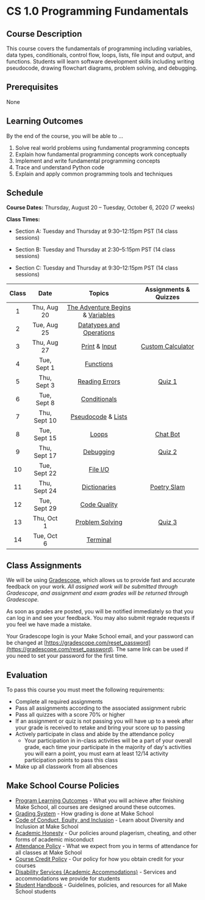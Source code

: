 # CS 1.0 Programming Fundamentals

## Course Description

This course covers the fundamentals of programming including variables, data types, conditionals, control flow, loops, lists, file input and output, and functions. Students will learn software development skills including writing pseudocode, drawing flowchart diagrams, problem solving, and debugging. 

## Prerequisites

None


## Learning Outcomes

By the end of the course, you will be able to ...

1. Solve real world problems using fundamental programming concepts
1. Explain how fundamental programming concepts work conceptually
1. Implement and write fundamental programming concepts
1. Trace and understand Python code
1. Explain and apply common programming tools and techniques

## Schedule

**Course Dates:** Thursday, August 20 – Tuesday, October 6, 2020 (7 weeks)

**Class Times:** 

* Section A: Tuesday and Thursday at 9:30–12:15pm PST (14 class sessions)

* Section B: Tuesday and Thursday at 2:30–5:15pm PST (14 class sessions)

* Section C: Tuesday and Thursday at 9:30–12:15pm PST (14 class sessions)

| Class |          Date          |                 Topics                  |    Assignments & Quizzes    |
|:-----:|:----------------------:|:---------------------------------------:|:---------------------------------------:|
|  1 |  Thu, Aug 20               | [The Adventure Begins] & [Variables] | 
|  2 |  Tue, Aug 25               | [Datatypes and Operations] |
|  3 |  Thu, Aug 27               | [Print] & [Input] | [Custom Calculator]
|  4 |  Tue, Sept 1               | [Functions] |
|  5 |  Thu, Sept 3               | [Reading Errors] | [Quiz 1]
|  6 |  Tue, Sept 8               | [Conditionals] |
|  7 |  Thu, Sept 10               | [Pseudocode] & [Lists] |
|  8 |  Tue, Sept 15              | [Loops] | [Chat Bot]
|  9 |  Thu, Sept 17              | [Debugging] | [Quiz 2]
| 10 |  Tue, Sept 22              | [File I/O] |
| 11 |  Thu, Sept 24              | [Dictionaries] | [Poetry Slam]
| 12 |  Tue, Sept 29              | [Code Quality] |
| 13 |  Thu, Oct 1              | [Problem Solving] | [Quiz 3]
| 14 |  Tue, Oct 6                | [Terminal] |


[The Adventure Begins]: Lessons/adventure_begins.md
[Variables]: Lessons/variables.md
[Datatypes and Operations]: Lessons/datatypes_operations.md
[Print]: Lessons/print.md
[Input]: Lessons/input.md
[Functions]: Lessons/functions.md
[Reading Errors]: Lessons/reading_errors.md
[Conditionals]: Lessons/conditionals.md
[Pseudocode]: Lessons/pseudocode.md
[Lists]: Lessons/lists.md
[Loops]: Lessons/loops.md
[Debugging]: Lessons/debugging.md
[File I/O]: Lessons/file_io.md
[Dictionaries]: Lessons/dictionaries.md
[Code Quality]: Lessons/code_quality.md
[Problem Solving]: Lessons/problem_solving.md
[Terminal]: Lessons/terminal.md

[Custom Calculator]: Lessons/custom_calculator.md
[Chat Bot]: Lessons/chat_bot.md
[Poetry Slam]: Lessons/poetry_slam.md

[Quiz 1]: Lessons/quiz1.md
[Quiz 2]: Lessons/quiz2.md
[Quiz 3]: Lessons/quiz3.md

## Class Assignments

We will be using [Gradescope](gradescope.com), which allows us to provide fast and accurate feedback on your work. *All assigned work will be submitted through Gradescope, and assignment and exam grades will be returned through Gradescope.*

As soon as grades are posted, you will be notified immediately so that you can log in and see your feedback. You may also submit regrade requests if you feel we have made a mistake.

Your Gradescope login is your Make School email, and your password can be changed at [https://gradescope.com/reset_password](https://gradescope.com/reset_password). The same link can be used if you need to set your password for the first time.

## Evaluation

To pass this course you must meet the following requirements:

- Complete all required assignments
- Pass all assignments according to the associated assignment rubric
- Pass all quizzes with a score 70% or higher 
- If an assignment or quiz is not passing you will have up to a week after your grade is received to retake and bring your score up to passing
- Actively participate in class and abide by the attendance policy
    - Your participation in in-class activities will be a part of your overall grade, each time your participate in the majority of day's activities you will earn a point, you must earn at least 12/14 activity participation points to pass this class
- Make up all classwork from all absences

## Make School Course Policies

- [Program Learning Outcomes](https://make.sc/program-learning-outcomes) - What you will achieve after finishing Make School, all courses are designed around these outcomes.
- [Grading System](https://make.sc/grading-system) - How grading is done at Make School
- [Code of Conduct, Equity, and Inclusion](https://make.sc/code-of-conduct) - Learn about Diversity and Inclusion at Make School
- [Academic Honesty](https://make.sc/academic-honesty-policy) - Our policies around plagerism, cheating, and other forms of academic misconduct
- [Attendance Policy](https://make.sc/attendance-policy) - What we expect from you in terms of attendance for all classes at Make School
- [Course Credit Policy](https://make.sc/course-credit-policy) - Our policy for how you obtain credit for your courses
- [Disability Services (Academic Accommodations)](https://make.sc/disability-services) - Services and accommodations we provide for students
- [Student Handbook](https://make.sc/student-handbook) - Guidelines, policies, and resources for all Make School students
